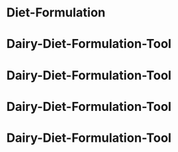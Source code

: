 # Diet-Formulation
# Dairy-Diet-Formulation-Tool
# Dairy-Diet-Formulation-Tool
# Dairy-Diet-Formulation-Tool
# Dairy-Diet-Formulation-Tool
